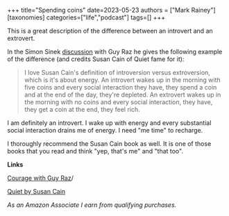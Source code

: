 +++
title="Spending coins"
date=2023-05-23
authors = ["Mark Rainey"]
[taxonomies]
categories=["life","podcast"]
tags=[]
+++

This is a great description of the difference between an introvert and an extrovert.

<!-- more -->

In the Simon Sinek [discussion](https://simonsinek.com/podcast/episodes/courage-with-guy-raz/) with Guy Raz he gives the following example of the difference (and credits Susan Cain of Quiet fame for it):

> I love Susan Cain's definition of introversion versus extroversion, which is it's about energy. An introvert wakes up in the morning with five coins and every social interaction they have, they spend a coin and at the end of the day, they're depleted. An extrovert wakes up in the morning with no coins and every social interaction, they have, they get a coin at the end, they feel rich.

I am definitely an introvert. I wake up with energy and every substantial social interaction drains me of energy. I need "me time" to recharge.

I thoroughly recommend the Susan Cain book as well. It is one of those books that you read and think "yep, that's me" and "that too".

__Links__

[Courage with Guy Raz](https://simonsinek.com/podcast/episodes/courage-with-guy-raz)/

[Quiet by Susan Cain](https://amzn.to/427SBSp)

*As an Amazon Associate I earn from qualifying purchases.*
